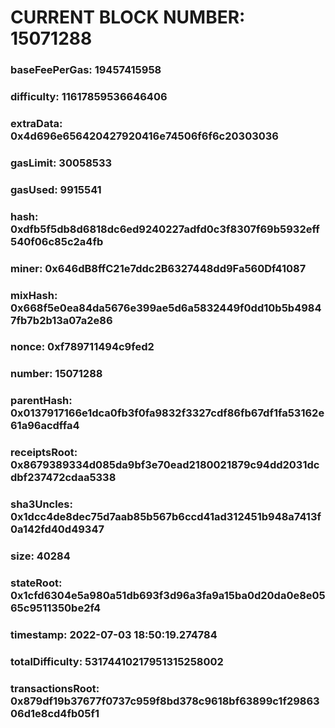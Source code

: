 # CURRENT BLOCK NUMBER: 15071288

### baseFeePerGas: 19457415958
### difficulty: 11617859536646406
### extraData: 0x4d696e656420427920416e74506f6f6c20303036
### gasLimit: 30058533
### gasUsed: 9915541
### hash: 0xdfb5f5db8d6818dc6ed9240227adfd0c3f8307f69b5932eff540f06c85c2a4fb
### miner: 0x646dB8ffC21e7ddc2B6327448dd9Fa560Df41087
### mixHash: 0x668f5e0ea84da5676e399ae5d6a5832449f0dd10b5b49847fb7b2b13a07a2e86
### nonce: 0xf789711494c9fed2
### number: 15071288
### parentHash: 0x0137917166e1dca0fb3f0fa9832f3327cdf86fb67df1fa53162e61a96acdffa4
### receiptsRoot: 0x8679389334d085da9bf3e70ead2180021879c94dd2031dcdbf237472cdaa5338
### sha3Uncles: 0x1dcc4de8dec75d7aab85b567b6ccd41ad312451b948a7413f0a142fd40d49347
### size: 40284
### stateRoot: 0x1cfd6304e5a980a51db693f3d96a3fa9a15ba0d20da0e8e0565c9511350be2f4
### timestamp: 2022-07-03 18:50:19.274784
### totalDifficulty: 53174410217951315258002
### transactionsRoot: 0x879df19b37677f0737c959f8bd378c9618bf63899c1f2986306d1e8cd4fb05f1
